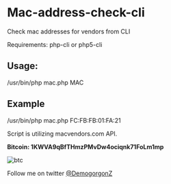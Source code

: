 # Mac-address-check-cli
Check mac addresses for vendors from CLI

Requirements:
php-cli
or
php5-cli

## Usage:
/usr/bin/php mac.php MAC

## Example
/usr/bin/php mac.php FC:FB:FB:01:FA:21

Script is utilizing macvendors.com API.


**Bitcoin: 1KWVA9qBfTHmzPMvDw4ociqnk71FoLm1mp**

![btc](http://i.imgur.com/FeRpxAb.png)


Follow me on twitter [@DemogorgonZ](https://twitter.com/DemogorgonZ)
